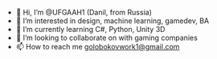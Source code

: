 - 👋 Hi, I’m @UFGAAH1 (Danil, from Russia)
- 👀 I’m interested in design, machine learning, gamedev, BA
- 🌱 I’m currently learning C#, Python, Unity 3D
- 💞️ I’m looking to collaborate on with gaming companies
- 📫 How to reach me golobokovwork1@gmail.com

<!---
UFGAAH1/UFGAAH1 is a ✨ special ✨ repository because its `README.md` (this file) appears on your GitHub profile.
You can click the Preview link to take a look at your changes.
--->
